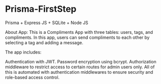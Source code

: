 # Prisma-FirstStep

Prisma + Express JS + SQLite + Node JS

About App:
  This is a Compliments App with three tables: users, tags, and compliments.
  In this app, users can send compliments to each other by selecting a tag and adding a message.
  
  The app includes:
  
  Authentication with JWT.
  Password encryption using bcrypt.
  Authorization middleware to restrict access to certain routes for admin users only.
  All of this is automated with authentication middlewares to ensure security and role-based access control.
